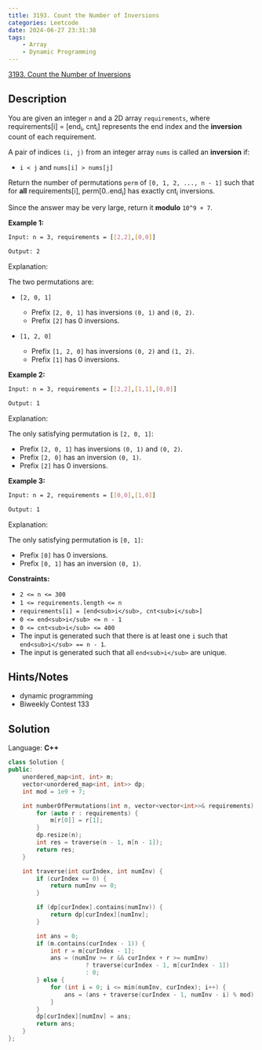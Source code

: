```yaml
---
title: 3193. Count the Number of Inversions
categories: Leetcode
date: 2024-06-27 23:31:38
tags:
    - Array
    - Dynamic Programming
---
```


[3193. Count the Number of Inversions](https://leetcode.com/problems/count-the-number-of-inversions/description/)

## Description

You are given an integer `n` and a 2D array `requirements`, where requirements[i] = [end<sub>i</sub>, cnt<sub>i</sub>] represents the end index and the **inversion** count of each requirement.

A pair of indices `(i, j)` from an integer array `nums` is called an **inversion** if:

- `i < j` and `nums[i] > nums[j]`

Return the number of permutations `perm` of `[0, 1, 2, ..., n - 1]` such that for **all** requirements[i], perm[0..end<sub>i</sub>] has exactly cnt<sub>i</sub> inversions.

Since the answer may be very large, return it **modulo** `10^9 + 7`.

**Example 1:**

```bash
Input: n = 3, requirements = [[2,2],[0,0]]

Output: 2
```

Explanation:

The two permutations are:

- `[2, 0, 1]`

  - Prefix `[2, 0, 1]` has inversions `(0, 1)` and `(0, 2)`.
  - Prefix `[2]` has 0 inversions.

- `[1, 2, 0]`

  - Prefix `[1, 2, 0]` has inversions `(0, 2)` and `(1, 2)`.
  - Prefix `[1]` has 0 inversions.

**Example 2:**

```bash
Input: n = 3, requirements = [[2,2],[1,1],[0,0]]

Output: 1
```

Explanation:

The only satisfying permutation is `[2, 0, 1]`:

- Prefix `[2, 0, 1]` has inversions `(0, 1)` and `(0, 2)`.
- Prefix `[2, 0]` has an inversion `(0, 1)`.
- Prefix `[2]` has 0 inversions.

**Example 3:**

```bash
Input: n = 2, requirements = [[0,0],[1,0]]

Output: 1
```

Explanation:

The only satisfying permutation is `[0, 1]`:

- Prefix `[0]` has 0 inversions.
- Prefix `[0, 1]` has an inversion `(0, 1)`.

**Constraints:**

- `2 <= n <= 300`
- `1 <= requirements.length <= n`
- `requirements[i] = [end<sub>i</sub>, cnt<sub>i</sub>]`
- `0 <= end<sub>i</sub> <= n - 1`
- `0 <= cnt<sub>i</sub> <= 400`
- The input is generated such that there is at least one `i` such that `end<sub>i</sub> == n - 1`.
- The input is generated such that all `end<sub>i</sub>` are unique.

## Hints/Notes

- dynamic programming
- Biweekly Contest 133

## Solution

Language: **C++**

```C++
class Solution {
public:
    unordered_map<int, int> m;
    vector<unordered_map<int, int>> dp;
    int mod = 1e9 + 7;

    int numberOfPermutations(int n, vector<vector<int>>& requirements) {
        for (auto r : requirements) {
            m[r[0]] = r[1];
        }
        dp.resize(n);
        int res = traverse(n - 1, m[n - 1]);
        return res;
    }

    int traverse(int curIndex, int numInv) {
        if (curIndex == 0) {
            return numInv == 0;
        }

        if (dp[curIndex].contains(numInv)) {
            return dp[curIndex][numInv];
        }

        int ans = 0;
        if (m.contains(curIndex - 1)) {
            int r = m[curIndex - 1];
            ans = (numInv >= r && curIndex + r >= numInv)
                      ? traverse(curIndex - 1, m[curIndex - 1])
                      : 0;
        } else {
            for (int i = 0; i <= min(numInv, curIndex); i++) {
                ans = (ans + traverse(curIndex - 1, numInv - i) % mod) % mod;
            }
        }
        dp[curIndex][numInv] = ans;
        return ans;
    }
};
```
